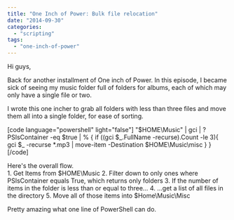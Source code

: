 ```yaml
---
title: "One Inch of Power: Bulk file relocation"
date: "2014-09-30"
categories: 
  - "scripting"
tags: 
  - "one-inch-of-power"
---
```


Hi guys,

Back for another installment of One inch of Power. In this episode, I became sick of seeing my music folder full of folders for albums, each of which may only have a single file or two.

I wrote this one incher to grab all folders with less than three files and move them all into a single folder, for ease of sorting.

\[code language="powershell" light="false"\] "$HOME\\Music" | gci | ? PSIsContainer -eq $true | % { if ((gci $\_.FullName -recurse).Count -le 3){ gci $\_ -recurse \*.mp3 | move-item -Destination $HOME\\Music\\misc } } \[/code\]

Here's the overall flow.  
1\. Get Items from $HOME\\Music 2. Filter down to only ones where PSIsContainer equals True, which returns only folders 3. If the number of items in the folder is less than or equal to three… 4. …get a list of all files in the directory 5. Move all of those items into $Home\\Music\\Misc

Pretty amazing what one line of PowerShell can do.
